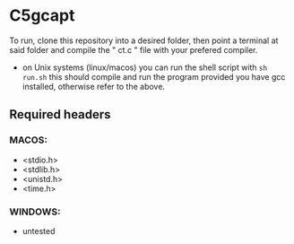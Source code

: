 # C5gcapt

To run, clone this repository into a desired folder, then point a terminal at said folder and compile the " ct.c " file with your prefered compiler. 
- on Unix systems (linux/macos) you can run the shell script with `sh run.sh` this should compile and run the program provided you have gcc installed, otherwise refer to the above.

## Required headers 
### MACOS: 
- <stdio.h>
- <stdlib.h>
- <unistd.h>
- <time.h>
### WINDOWS:
- untested
